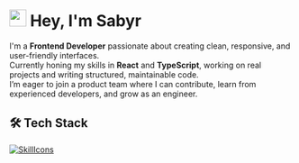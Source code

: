# <img src="https://github.com/blackcater/blackcater/raw/main/images/Hi.gif" height="30"/> Hey, I'm Sabyr

I'm a **Frontend Developer** passionate about creating clean, responsive, and user-friendly interfaces. <br />
Currently honing my skills in **React** and **TypeScript**, working on real projects and writing structured, maintainable code. <br />
I’m eager to join a product team where I can contribute, learn from experienced developers, and grow as an engineer.

## 🛠️ Tech Stack

[![SkillIcons](https://skillicons.dev/icons?i=html,css,scss,js,ts,react,tailwind,vite,figma)](https://skillicons.dev)<br/>
